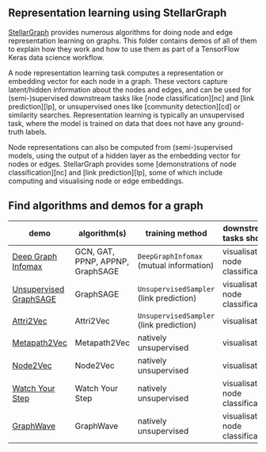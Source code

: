 ## Representation learning using StellarGraph

[StellarGraph](https://github.com/stellargraph/stellargraph) provides numerous algorithms for doing node and edge representation learning on graphs. This folder contains demos of all of them to explain how they work and how to use them as part of a TensorFlow Keras data science workflow.

A node representation learning task computes a representation or embedding vector for each node in a graph. These vectors capture latent/hidden information about the nodes and edges, and can be used for (semi-)supervised downstream tasks like [node classification][nc] and [link prediction][lp], or unsupervised ones like [community detection][cd] or similarity searches. Representation learning is typically an unsupervised task, where the model is trained on data that does not have any ground-truth labels.

Node representations can also be computed from (semi-)supervised models, using the output of a hidden layer as the embedding vector for nodes or edges. StellarGraph provides some [demonstrations of node classification][nc] and [link prediction][lp], some of which include computing and visualising node or edge embeddings.

## Find algorithms and demos for a graph

| demo | algorithm(s) | training method | downstream tasks shown | node features |
|---|---|---|---|---|
| [Deep Graph Infomax][dgi] | GCN, GAT, PPNP, APPNP, GraphSAGE | `DeepGraphInfomax` (mutual information) | visualisation, node classification | yes |
| [Unsupervised GraphSAGE][graphsage] | GraphSAGE | `UnsupervisedSampler` (link prediction) | visualisation, node classification | yes |
| [Attri2Vec][attri2vec] | Attri2Vec | `UnsupervisedSampler` (link prediction) | visualisation | yes |
| [Metapath2Vec][metapath2vec] | Metapath2Vec | natively unsupervised | visualisation | |
| [Node2Vec][node2vec] | Node2Vec | natively unsupervised | visualisation | |
| [Watch Your Step][wys] | Watch Your Step | natively unsupervised | visualisation, node classification | |
| [GraphWave][graphwave] | GraphWave | natively unsupervised | visualisation, node classification | |

[dgi]: deep-graph-infomax-cora.ipynb
[graphsage]: embeddings-unsupervised-graphsage-cora.ipynb
[graphwave]: graphwave-barbell.ipynb
[attri2vec]: stellargraph-attri2vec-citeseer.ipynb
[metapath2vec]: stellargraph-metapath2vec.ipynb
[node2vec]: stellargraph-node2vec.ipynb
[wys]: watch-your-step-cora-demo.ipynb

